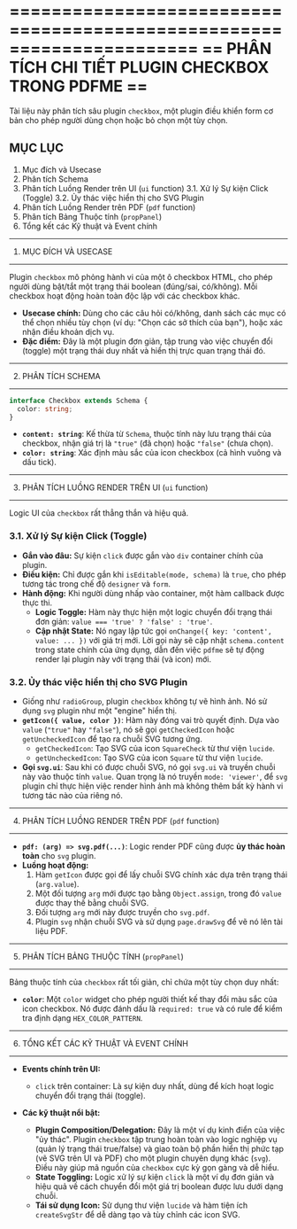 ======================================================================
==   PHÂN TÍCH CHI TIẾT PLUGIN CHECKBOX TRONG PDFME                  ==
======================================================================

Tài liệu này phân tích sâu plugin `checkbox`, một plugin điều khiển form cơ bản cho phép người dùng chọn hoặc bỏ chọn một tùy chọn.

MỤC LỤC
---------
1.  Mục đích và Usecase
2.  Phân tích Schema
3.  Phân tích Luồng Render trên UI (`ui` function)
    3.1. Xử lý Sự kiện Click (Toggle)
    3.2. Ủy thác việc hiển thị cho SVG Plugin
4.  Phân tích Luồng Render trên PDF (`pdf` function)
5.  Phân tích Bảng Thuộc tính (`propPanel`)
6.  Tổng kết các Kỹ thuật và Event chính

----------------------------------------------------------------------
1. MỤC ĐÍCH VÀ USECASE
----------------------------------------------------------------------

Plugin `checkbox` mô phỏng hành vi của một ô checkbox HTML, cho phép người dùng bật/tắt một trạng thái boolean (đúng/sai, có/không). Mỗi checkbox hoạt động hoàn toàn độc lập với các checkbox khác.

-   **Usecase chính:** Dùng cho các câu hỏi có/không, danh sách các mục có thể chọn nhiều tùy chọn (ví dụ: "Chọn các sở thích của bạn"), hoặc xác nhận điều khoản dịch vụ.
-   **Đặc điểm:** Đây là một plugin đơn giản, tập trung vào việc chuyển đổi (toggle) một trạng thái duy nhất và hiển thị trực quan trạng thái đó.

----------------------------------------------------------------------
2. PHÂN TÍCH SCHEMA
----------------------------------------------------------------------

```typescript
interface Checkbox extends Schema {
  color: string;
}
```

-   **`content: string`**: Kế thừa từ `Schema`, thuộc tính này lưu trạng thái của checkbox, nhận giá trị là `"true"` (đã chọn) hoặc `"false"` (chưa chọn).
-   **`color: string`**: Xác định màu sắc của icon checkbox (cả hình vuông và dấu tick).

----------------------------------------------------------------------
3. PHÂN TÍCH LUỒNG RENDER TRÊN UI (`ui` function)
----------------------------------------------------------------------

Logic UI của `checkbox` rất thẳng thắn và hiệu quả.

### 3.1. Xử lý Sự kiện Click (Toggle)

-   **Gắn vào đâu:** Sự kiện `click` được gắn vào `div` container chính của plugin.
-   **Điều kiện:** Chỉ được gắn khi `isEditable(mode, schema)` là `true`, cho phép tương tác trong chế độ `designer` và `form`.
-   **Hành động:** Khi người dùng nhấp vào container, một hàm callback được thực thi.
    -   **Logic Toggle:** Hàm này thực hiện một logic chuyển đổi trạng thái đơn giản: `value === 'true' ? 'false' : 'true'`.
    -   **Cập nhật State:** Nó ngay lập tức gọi `onChange({ key: 'content', value: ... })` với giá trị mới. Lời gọi này sẽ cập nhật `schema.content` trong state chính của ứng dụng, dẫn đến việc `pdfme` sẽ tự động render lại plugin này với trạng thái (và icon) mới.

### 3.2. Ủy thác việc hiển thị cho SVG Plugin

-   Giống như `radioGroup`, plugin `checkbox` không tự vẽ hình ảnh. Nó sử dụng `svg` plugin như một "engine" hiển thị.
-   **`getIcon({ value, color })`**: Hàm này đóng vai trò quyết định. Dựa vào `value` (`"true"` hay `"false"`), nó sẽ gọi `getCheckedIcon` hoặc `getUncheckedIcon` để tạo ra chuỗi SVG tương ứng.
    -   `getCheckedIcon`: Tạo SVG của icon `SquareCheck` từ thư viện `lucide`.
    -   `getUncheckedIcon`: Tạo SVG của icon `Square` từ thư viện `lucide`.
-   **Gọi `svg.ui`**: Sau khi có được chuỗi SVG, nó gọi `svg.ui` và truyền chuỗi này vào thuộc tính `value`. Quan trọng là nó truyền `mode: 'viewer'`, để `svg` plugin chỉ thực hiện việc render hình ảnh mà không thêm bất kỳ hành vi tương tác nào của riêng nó.

----------------------------------------------------------------------
4. PHÂN TÍCH LUỒNG RENDER TRÊN PDF (`pdf` function)
----------------------------------------------------------------------

-   **`pdf: (arg) => svg.pdf(...)`**: Logic render PDF cũng được **ủy thác hoàn toàn** cho `svg` plugin.
-   **Luồng hoạt động:**
    1.  Hàm `getIcon` được gọi để lấy chuỗi SVG chính xác dựa trên trạng thái (`arg.value`).
    2.  Một đối tượng `arg` mới được tạo bằng `Object.assign`, trong đó `value` được thay thế bằng chuỗi SVG.
    3.  Đối tượng `arg` mới này được truyền cho `svg.pdf`.
    4.  Plugin `svg` nhận chuỗi SVG và sử dụng `page.drawSvg` để vẽ nó lên tài liệu PDF.

----------------------------------------------------------------------
5. PHÂN TÍCH BẢNG THUỘC TÍNH (`propPanel`)
----------------------------------------------------------------------

Bảng thuộc tính của `checkbox` rất tối giản, chỉ chứa một tùy chọn duy nhất:

-   **`color`**: Một `color` widget cho phép người thiết kế thay đổi màu sắc của icon checkbox. Nó được đánh dấu là `required: true` và có rule để kiểm tra định dạng `HEX_COLOR_PATTERN`.

----------------------------------------------------------------------
6. TỔNG KẾT CÁC KỸ THUẬT VÀ EVENT CHÍNH
----------------------------------------------------------------------

-   **Events chính trên UI:**
    -   `click` trên container: Là sự kiện duy nhất, dùng để kích hoạt logic chuyển đổi trạng thái (toggle).

-   **Các kỹ thuật nổi bật:**
    -   **Plugin Composition/Delegation:** Đây là một ví dụ kinh điển của việc "ủy thác". Plugin `checkbox` tập trung hoàn toàn vào logic nghiệp vụ (quản lý trạng thái true/false) và giao toàn bộ phần hiển thị phức tạp (vẽ SVG trên UI và PDF) cho một plugin chuyên dụng khác (`svg`). Điều này giúp mã nguồn của `checkbox` cực kỳ gọn gàng và dễ hiểu.
    -   **State Toggling:** Logic xử lý sự kiện `click` là một ví dụ đơn giản và hiệu quả về cách chuyển đổi một giá trị boolean được lưu dưới dạng chuỗi.
    -   **Tái sử dụng Icon:** Sử dụng thư viện `lucide` và hàm tiện ích `createSvgStr` để dễ dàng tạo và tùy chỉnh các icon SVG.
